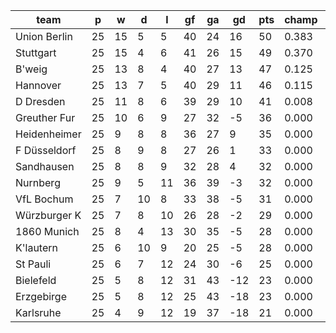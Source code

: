 |     team     | p  | w  | d  | l  | gf | ga | gd  | pts | champ | top2  | top3  | top4  |  5-7  | bot4  | bot3  | bot2  |
|--------------|----|----|----|----|----|----|-----|-----|-------|-------|-------|-------|-------|-------|-------|-------|
| Union Berlin | 25 | 15 |  5 |  5 | 40 | 24 |  16 |  50 | 0.383 | 0.666 | 0.866 | 0.973 | 0.027 | 0.000 | 0.000 | 0.000|
| Stuttgart    | 25 | 15 |  4 |  6 | 41 | 26 |  15 |  49 | 0.370 | 0.661 | 0.864 | 0.966 | 0.034 | 0.000 | 0.000 | 0.000|
| B'weig       | 25 | 13 |  8 |  4 | 40 | 27 |  13 |  47 | 0.125 | 0.328 | 0.596 | 0.870 | 0.130 | 0.000 | 0.000 | 0.000|
| Hannover     | 25 | 13 |  7 |  5 | 40 | 29 |  11 |  46 | 0.115 | 0.312 | 0.566 | 0.860 | 0.139 | 0.000 | 0.000 | 0.000|
| D Dresden    | 25 | 11 |  8 |  6 | 39 | 29 |  10 |  41 | 0.008 | 0.034 | 0.103 | 0.285 | 0.673 | 0.000 | 0.000 | 0.000|
| Greuther Fur | 25 | 10 |  6 |  9 | 27 | 32 |  -5 |  36 | 0.000 | 0.000 | 0.002 | 0.009 | 0.420 | 0.005 | 0.001 | 0.000|
| Heidenheimer | 25 |  9 |  8 |  8 | 36 | 27 |   9 |  35 | 0.000 | 0.001 | 0.005 | 0.031 | 0.627 | 0.001 | 0.000 | 0.000|
| F Düsseldorf | 25 |  8 |  9 |  8 | 27 | 26 |   1 |  33 | 0.000 | 0.000 | 0.000 | 0.003 | 0.230 | 0.018 | 0.005 | 0.001|
| Sandhausen   | 25 |  8 |  8 |  9 | 32 | 28 |   4 |  32 | 0.000 | 0.000 | 0.000 | 0.004 | 0.295 | 0.014 | 0.003 | 0.001|
| Nurnberg     | 25 |  9 |  5 | 11 | 36 | 39 |  -3 |  32 | 0.000 | 0.000 | 0.000 | 0.001 | 0.205 | 0.026 | 0.008 | 0.002|
| VfL Bochum   | 25 |  7 | 10 |  8 | 33 | 38 |  -5 |  31 | 0.000 | 0.000 | 0.000 | 0.001 | 0.106 | 0.074 | 0.024 | 0.006|
| Würzburger K | 25 |  7 |  8 | 10 | 26 | 28 |  -2 |  29 | 0.000 | 0.000 | 0.000 | 0.000 | 0.056 | 0.124 | 0.048 | 0.015|
| 1860 Munich  | 25 |  8 |  4 | 13 | 30 | 35 |  -5 |  28 | 0.000 | 0.000 | 0.000 | 0.000 | 0.022 | 0.262 | 0.110 | 0.036|
| K'lautern    | 25 |  6 | 10 |  9 | 20 | 25 |  -5 |  28 | 0.000 | 0.000 | 0.000 | 0.000 | 0.031 | 0.197 | 0.077 | 0.024|
| St Pauli     | 25 |  6 |  7 | 12 | 24 | 30 |  -6 |  25 | 0.000 | 0.000 | 0.000 | 0.000 | 0.004 | 0.562 | 0.325 | 0.146|
| Bielefeld    | 25 |  5 |  8 | 12 | 31 | 43 | -12 |  23 | 0.000 | 0.000 | 0.000 | 0.000 | 0.000 | 0.860 | 0.711 | 0.426|
| Erzgebirge   | 25 |  5 |  8 | 12 | 25 | 43 | -18 |  23 | 0.000 | 0.000 | 0.000 | 0.000 | 0.000 | 0.885 | 0.753 | 0.526|
| Karlsruhe    | 25 |  4 |  9 | 12 | 19 | 37 | -18 |  21 | 0.000 | 0.000 | 0.000 | 0.000 | 0.000 | 0.973 | 0.935 | 0.818|
